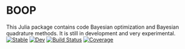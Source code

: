 # BOOP
This Julia package contains code Bayesian optimization and Bayesian quadrature methods. It is still in development and very experimental. 
[![Stable](https://img.shields.io/badge/docs-stable-blue.svg)](https://OskarGU.github.io/BOOP.jl/stable/)
[![Dev](https://img.shields.io/badge/docs-dev-blue.svg)](https://OskarGU.github.io/BOOP.jl/dev/)
[![Build Status](https://github.com/OskarGU/BOOP.jl/actions/workflows/CI.yml/badge.svg?branch=master)](https://github.com/OskarGU/BOOP.jl/actions/workflows/CI.yml?query=branch%3Amaster)
[![Coverage](https://codecov.io/gh/OskarGU/BOOP.jl/branch/master/graph/badge.svg)](https://codecov.io/gh/OskarGU/BOOP.jl)
